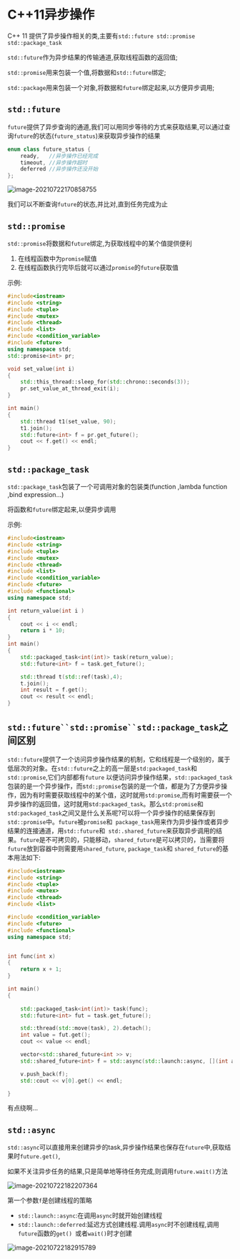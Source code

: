 # C++11异步操作

C++ 11 提供了异步操作相关的类,主要有`std::future std::promise std::package_task`

`std::future`作为异步结果的传输通道,获取线程函数的返回值;

`std::promise`用来包装一个值,将数据和`std::future`绑定;

`std::package`用来包装一个对象,将数据和`future`绑定起来,以方便异步调用;

## `std::future`

`future`提供了异步查询的通道,我们可以用同步等待的方式来获取结果,可以通过查询`future`的状态(`future_status`)来获取异步操作的结果

```cpp
enum class future_status {
    ready,   //异步操作已经完成
    timeout, //异步操作超时
    deferred //异步操作还没开始
};
```

![image-20210722170858755](https://lzx-figure-bed.obs.dualstack.cn-north-4.myhuaweicloud.com/Figurebed/image-20210722170858755.png)

我们可以不断查询`future`的状态,并比对,直到任务完成为止

## `std::promise`

`std::promise`将数据和`future`绑定,为获取线程中的某个值提供便利

1. 在线程函数中为`promise`赋值
2. 在线程函数执行完毕后就可以通过`promise`的`future`获取值

示例:

```cpp
#include<iostream>
#include <string>
#include <tuple>
#include <mutex>
#include <thread>
#include <list>
#include <condition_variable>
#include <future>
using namespace std;
std::promise<int> pr;

void set_value(int i)
{
	std::this_thread::sleep_for(std::chrono::seconds(3));
	pr.set_value_at_thread_exit(i);
}

int main()
{
	std::thread t1(set_value, 90);
	t1.join();
	std::future<int> f = pr.get_future();
	cout << f.get() << endl;
}
```

## `std::package_task`

`std::package_task`包装了一个可调用对象的包装类(function ,lambda function ,bind expression...)

将函数和`future`绑定起来,以便异步调用

示例:

```cpp
#include<iostream>
#include <string>
#include <tuple>
#include <mutex>
#include <thread>
#include <list>
#include <condition_variable>
#include <future>
#include <functional>
using namespace std;

int return_value(int i )
{
	cout << i << endl;
	return i * 10;
}
int main()
{
	std::packaged_task<int(int)> task(return_value);
	std::future<int> f = task.get_future();

	std::thread t(std::ref(task),4);
	t.join();
	int result = f.get();
	cout << result << endl;	
}
```



## `std::future``std::promise``std::package_task`之间区别

`std::future`提供了一个访问异步操作结果的机制，它和线程是一个级别的，属于低层次的对象。在`std::future`之上的高一层是`std:packaged_task`和` std::promise`,它们内部都有`future` 以便访问异步操作结果，`std::packaged_task`包装的是一个异步操作，而s`td:;promise`包装的是一个值，都是为了方便异步操作，因为有时需要获取线程中的某个值，这时就用`std:promise`,而有时需要获一个异步操作的返回值，这时就用s`td:packaged_task`。那么`std:promise`和`std:packaged_task`之间又是什么关系呢?可以将一个异步操作的结果保存到`std::promise`中。`future`被`promise`和` package_task`用来作为异步操作或者异步结果的连接通道，用`std::future`和` std:.shared_future`来获取异步调用的结果。`future`是不可拷贝的，只能移动，`shared_future`是可以拷贝的，当需要将`future`放到容器中则需要用`shared_future`,
`package_task`和 `shared_future`的基本用法如下:



```cpp
#include<iostream>
#include <string>
#include <tuple>
#include <mutex>
#include <thread>
#include <list>

#include <condition_variable>
#include <future>
#include <functional>
using namespace std;


int func(int x)
{
	return x + 1;
}

int main()
{
	
	std::packaged_task<int(int)> task(func);
	std::future<int> fut = task.get_future();

	std::thread(std::move(task), 2).detach();
	int value = fut.get();
	cout << value << endl;

	vector<std::shared_future<int >> v;
	std::shared_future<int> f = std::async(std::launch::async, [](int a, int b) {return a + b; }, 2, 3);

	v.push_back(f);
	std::cout << v[0].get() << endl;

}
```

有点绕啊...

## `std::async`

`std::async`可以直接用来创建异步的task,异步操作结果也保存在`future`中,获取结果时`future.get()`,

如果不关注异步任务的结果,只是简单地等待任务完成,则调用`future.wait()`方法





![image-20210722182207364](https://lzx-figure-bed.obs.dualstack.cn-north-4.myhuaweicloud.com/Figurebed/image-20210722182207364.png)

第一个参数`f`是创建线程的策略

- `std::launch::async`:在调用`async`时就开始创建线程
- `std::launch::deferred`:延迟方式创建线程.调用`async`时不创建线程,调用`future`函数的`get() `或者`wait()`时才创建

![image-20210722182915789](https://lzx-figure-bed.obs.dualstack.cn-north-4.myhuaweicloud.com/Figurebed/image-20210722182915789.png)









